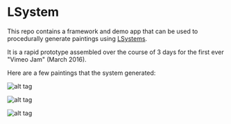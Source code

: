 # LSystem

This repo contains a framework and demo app that can be used to procedurally generate paintings using [LSystems](https://en.wikipedia.org/wiki/L-system). 

It is a rapid prototype assembled over the course of 3 days for the first ever "Vimeo Jam" (March 2016).

Here are a few paintings that the system generated:

![alt tag](http://alfiehanssen.com/assets/github/p34.png)



![alt tag](http://alfiehanssen.com/assets/github/p35.png)



![alt tag](http://alfiehanssen.com/assets/github/p36.png)


